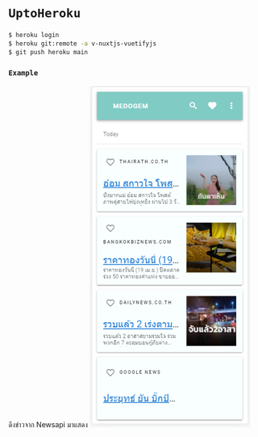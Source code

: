 # `UptoHeroku`
```bash
$ heroku login
$ heroku git:remote -a v-nuxtjs-vuetifyjs
$ git push heroku main
```

### `Example`
ดึงข่าวจาก Newsapi มาแสดง
![Ex page](https://github.com/nopparat231/nuxt-portfolio/blob/main/img/Capture1.PNG)
